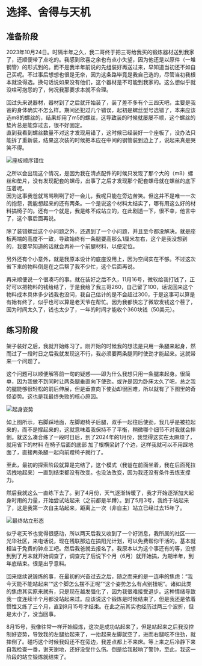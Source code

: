 # 选择、舍得与天机

## 准备阶段

2023年10月24日。时隔半年之久，我二哥终于把三哥给我买的锻炼器材送到我家了，还顺便带了点吃的。我感到欣喜之余也有点小失望，因为他还是以原件（一堆钢管）的形式到的。而不是我半年前说的先组装好再送过来，早知道当初还不如自己买呢。不过事后想想也很是无奈，因为这条路毕竟是我自己选的，尽管当初我根本就没得选。换句话说如果没有他们，这个器材是不可能到我家的。这么想似乎就没啥可抱怨的了，何况我那要求本就不合理。

回过头来说器材，器材到了之后就开始装了，装了差不多有个三四天吧，主要是我爸的身体确实不怎么样。期间还犯过几个错误，起初是螺丝型号选错了，本来应该选m8的螺丝的，结果却用了m5的螺丝，这导致装的时候就屡屡不顺，这个螺丝的垫片总是能穿过去，很不好固定。  
直到我看到螺丝数量不对这才发现用错了，这时候已经装好一个座板了，没办法只能拆了重新装，结果这次装的时候把本应在中间的钢管装到边上了，说起来真是哭笑不得。

![座板顺序错位](/img/auxiliary-device/9.-座板顺序错位.png)

之所以会出现这个情况，是因为我在清点配件的时候只发现了那个大的（m8）螺丝和垫片，没有发现配套的螺母，出事了之后才发现那个配套螺母就在螺丝的底下压着呢。  
因为这事我爸就骂骂咧咧了好一会儿，我呢只能在旁边苦笑。但这并不是唯一一次的抱怨，我能想起来的还有两条。一个是说这个材料太结实了，哪有用这么好的材料搞椅子的。还有一个就是，我是练不成站立的，在此剧透一下，很不幸，他言中了，这个事后面再说。

除了装错螺丝这个小问题之外，还遇到了一个小问题，并且至今都没解决。就是座板两端的高度不一致，导致始终有一条腿要高那么1厘米左右，这个是我没想到的，我要早知道的话就会再补一个前腿材料，以便定位。

另外还有个小意外，就是我原本设计的底座没用上，因为空间实在不够。不过这次省下来的物料倒是在之后帮了我不少忙，这个后面再说。

再来顺便说一个很凑巧的事。就在装好之后不久，11月16号，微软给我打钱了，正好可以把物料的钱给结了，于是我给了我三哥260，自己留了100，话说回来这个物料成本具体多少钱我也没问，我自己估计的是不会超过300，于是这事可以算是有始有终了，似乎也可以算是老天爷在帮忙。因为我都快忘了微软发钱这个茬了，因为时间太久了，钱也太少了，一年的时间才能收个360块钱（50美元）。

## 练习阶段

架子装好之后，我就开始练习了。刚开始的时候我的想法是只用一条腿来起身，然而过了一段时日之后我就发现这不行，我必须要两条腿同时使劲才能起来。这就带来一个问题了。

这个问题可以顺便解答前一句的疑惑——即为什么我想只用一条腿来起身。很简单，因为我做不到同时让两条腿垂直向下使劲。或许是因为卧床太久了吧，总之我的腿能够很轻松的前后伸展，但是垂直向下使劲却很困难，所以就有了下图里的奇怪姿势。这也是我最终失败的核心原因。

![起身姿势](/img/auxiliary-device/10-起身姿势.png)

如上图所示，右脚踩地面，左脚蹬椅子后腿，双手一起往后使劲，我几乎是被拉起来的，而不是撑起来的，这就意味着我保持不了平衡，稍微哪个细节不对我就会摔倒。就这么凑合练了一段时日后，到了2024年的1月份，我觉得这实在太麻烦了，就用省下的材料 在椅子后面的底部 加了根横梁封了个边，这样我就可以不用踩地面了，直接两条腿一起向前蹬椅子就行了。

至此，最初的探索阶段就算是完结了，这个模式（我爸在前面坐着，我在后面死拉活拽地起来）一直到结束都没有改变。也没法改变，因为我还没有条件去练支撑力。

然后我就这么一直练下去了。到了4月份，天气逐渐转暖了，我才开始逐渐加大起身时用的力量，开始尝试站起来（之前都是半蹲）。到了5月3号，我终于站起来了，这是我第一次自主站起来，距离上一次（非自主）站立已经过去15年了。

![最终站立形态](/img/auxiliary-device/11-最终形态.png)

似乎老天爷也觉得很感动，所以两天后我又收到了一个好消息，我所属的社区——光华社区，来电话说，现在残联那边在搞阳光计划，可以免费帮你干活的。基本就相当于免费的钟点工吧。然后我爸就去报名了。我原本以为这个事还有的等，没想到到了月末就开始调查了，调查完了后说下个月（6月）就开始搞，为期半年，到年底结束。很是出乎意料。

回来继续说锻炼的事，在最初的兴奋过去之后，随之而来的是一连串的焦虑：“我今天能不能站起来”“这个脚怎么摆不正呢”“这个姿势怎么有点别扭呢”。诸如此类的焦虑其实原来就有，只是现在越发强化了，因为我很难接受退步。这种情绪导致我一度连续半个月都没站起来过。应该说这个锻炼是时候结束了，但是我还是依着惯性又练了三个月，直到8月15号才结束。在此之前其实也经历过两三个波折，但是太小了，没当回事。

8月15号，我像往常一样开始锻炼，这次是成功站起来了，但是站起来之后我没控制好姿势，导致我的左腿抬起来了，一抬起来左脚就空了，进而右腿吃不住劲，就摔倒了。碰巧这个时候我妈还不在旁边，我差点都上不来床。等上来之后冷静下来 自我检查一番，谢天谢地，还好没受什么伤。倒是给我敲响了警钟，至此，我这一阶段的站立锻炼就结束了。
